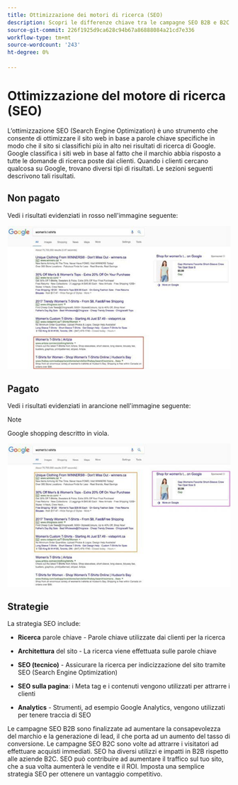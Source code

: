 ```yaml
---
title: Ottimizzazione dei motori di ricerca (SEO)
description: Scopri le differenze chiave tra le campagne SEO B2B e B2C.
source-git-commit: 226f1925d9ca628c94b67a86888084a21cd7e336
workflow-type: tm+mt
source-wordcount: '243'
ht-degree: 0%

---
```



# Ottimizzazione del motore di ricerca (SEO)

L’ottimizzazione SEO (Search Engine Optimization) è uno strumento che consente di ottimizzare il sito web in base a parole chiave specifiche in modo che il sito si classifichi più in alto nei risultati di ricerca di Google. Google classifica i siti web in base al fatto che il marchio abbia risposto a tutte le domande di ricerca poste dai clienti. Quando i clienti cercano qualcosa su Google, trovano diversi tipi di risultati. Le sezioni seguenti descrivono tali risultati.

## Non pagato

Vedi i risultati evidenziati in rosso nell&#39;immagine seguente:

![SEO non pagato Risultati ricerca Google](../../assets/playbooks/seo-unpaid.png)

## Pagato

Vedi i risultati evidenziati in arancione nell&#39;immagine seguente:

>[!NOTE]
>
>Google shopping descritto in viola.

![Risultati ricerca Google SEO a pagamento](../../assets/playbooks/seo-paid.png)

## Strategie

La strategia SEO include:

- **Ricerca** parole chiave - Parole chiave utilizzate dai clienti per la ricerca

- **Architettura** del sito - La ricerca viene effettuata sulle parole chiave

- **SEO (tecnico)** - Assicurare la ricerca per indicizzazione del sito tramite SEO (Search Engine Optimization)

- **SEO sulla pagina**: i Meta tag e i contenuti vengono utilizzati per attrarre i clienti

- **Analytics** - Strumenti, ad esempio Google Analytics, vengono utilizzati per tenere traccia di SEO

Le campagne SEO B2B sono finalizzate ad aumentare la consapevolezza del marchio e la generazione di lead, il che porta ad un aumento del tasso di conversione. Le campagne SEO B2C sono volte ad attrarre i visitatori ad effettuare acquisti immediati. SEO ha diversi utilizzi e impatti in B2B rispetto alle aziende B2C. SEO può contribuire ad aumentare il traffico sul tuo sito, che a sua volta aumenterà le vendite e il ROI. Imposta una semplice strategia SEO per ottenere un vantaggio competitivo.
